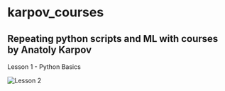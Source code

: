 # karpov_courses
## Repeating python scripts and ML with courses by Anatoly Karpov 

Lesson 1 - Python Basics

![Lesson 2](https://github.com/ablaygram/karpov_courses/tree/main/Lesson_2)